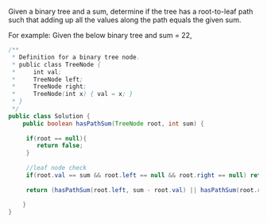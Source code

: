 
Given a binary tree and a sum, determine if the tree has a root-to-leaf path such that adding up all the values along the path equals the given sum.

For example:
Given the below binary tree and sum = 22,

```java
/**
 * Definition for a binary tree node.
 * public class TreeNode {
 *     int val;
 *     TreeNode left;
 *     TreeNode right;
 *     TreeNode(int x) { val = x; }
 * }
 */
public class Solution {
    public boolean hasPathSum(TreeNode root, int sum) {
     
     if(root == null){
        return false;
     }   
     
     //leaf node check
     if(root.val == sum && root.left == null && root.right == null) return true;
     
     return (hasPathSum(root.left, sum - root.val) || hasPathSum(root.right, sum - root.val));
     
    }
}
```
